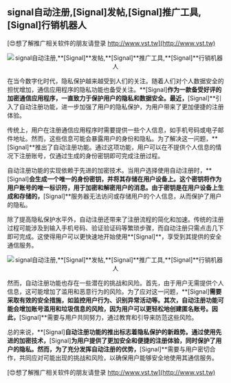 ## **signal自动注册,**[Signal]**发帖,**[Signal]**推广工具,**[Signal]**行销机器人**

[😍想了解推广相关软件的朋友请登录 http://www.vst.tw](http://www.vst.tw)

 <center><img src="https://vst.tw/MP4/tuiguang/png/2.png" alt="signal自动注册,**[Signal]**发帖,**[Signal]**推广工具,**[Signal]**行销机器人"></center>

在当今数字化时代，隐私保护越来越受到人们的关注。随着人们对个人数据安全的担忧增加，通信应用程序的隐私功能也备受关注。**[Signal]**作为一款备受好评的加密通信应用程序，一直致力于保护用户的隐私和数据安全。最近，**[Signal]**引入了自动注册功能，进一步加强了用户的隐私保护，为用户带来了更加便捷的注册体验。

传统上，用户在注册通信应用程序时需要提供一些个人信息，如手机号码或电子邮件地址。然而，这些信息可能会暴露用户的身份和隐私。为了解决这一问题，**[Signal]**推出了自动注册功能。通过这项功能，用户可以在不提供个人信息的情况下注册账号，仅通过生成的身份密钥即可完成注册过程。

自动注册功能的实现依赖于先进的加密技术。当用户选择使用自动注册时，**[Signal]**会生成一个唯一的身份密钥，并将其存储在用户设备上。这个密钥将作为用户账号的唯一标识符，用于加密和解密用户的消息。由于密钥是在用户设备上生成和存储的，**[Signal]**服务器无法访问或存储用户的个人信息，从而保护了用户的隐私。

除了提高隐私保护水平外，自动注册还带来了注册流程的简化和加速。传统的注册过程可能涉及到输入手机号码、验证验证码等繁琐步骤，而自动注册只需点击几下即可完成。这使得用户可以更快速地开始使用**[Signal]**，享受到其提供的安全通信服务。

 <center><img src="https://vst.tw/MP4/tuiguang/png/6.png" alt="signal自动注册,**[Signal]**发帖,**[Signal]**推广工具,**[Signal]**行销机器人"></center>

然而，自动注册功能也存在一些潜在的挑战和风险。首先，由于用户无需提供个人信息，这可能增加了滥用和恶意行为的风险。为了应对这一问题，**[Signal]**需要采取有效的安全措施，如监控用户行为、识别异常活动等。其次，自动注册功能可能会增加账号滥用和垃圾信息的风险，因为用户可以更轻松地创建匿名账号。因此，**[Signal]**需要与用户共同努力，通过教育和引导来防范这些风险。

总的来说，**[Signal]**自动注册功能的推出标志着隐私保护的新趋势。通过使用先进的加密技术，**[Signal]**为用户提供了更加安全和便捷的注册体验，同时保护了用户的隐私。然而，为了充分发挥自动注册的优势，**[Signal]**需要与用户密切合作，共同应对可能出现的挑战和风险，以确保用户能够安全地使用其通信服务。

[😍想了解推广相关软件的朋友请登录 http://www.vst.tw](http://www.vst.tw)



